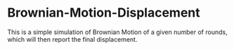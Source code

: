 # Brownian-Motion-Displacement
This is a simple simulation of Brownian Motion of a given number of rounds, which will then report the final displacement.
